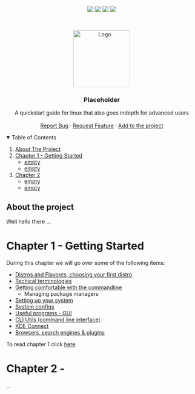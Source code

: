 <p align="center">
<img src=https://img.shields.io/github/stars/Reikimann/Placeholder?style=for-the-badge&logo=appveyor&color=blue/>
<img src=https://img.shields.io/github/forks/Reikimann/Placeholder?style=for-the-badge&logo=appveyor&color=blue/>
<img src=https://img.shields.io/github/issues/Reikimann/Placeholder?style=for-the-badge&logo=appveyor&color=informational/>
<img src=https://img.shields.io/github/issues-pr/Reikimann/Placeholder?style=for-the-badge&logo=appveyor&color=informational/>
</p>
<br />
<p align="center">
    <img src="assets/logo.png" alt="Logo" width="150" height="150">

  <h3 align="center">Placeholder</h3>

  <p align="center">
    A quickstart guide for linux that also goes indepth for advanced users  
    <br />
    <br />
    <a href="https://github.com/Reikimann/Placeholder/issues">Report Bug</a>
    ·
    <a href="https://github.com/Reikimann/Placeholder/issues">Request Feature</a>
      ·
    <a href="https://github.com/Reikimann/Placeholder/pulls">Add to the project</a>
  </p>
</p>

<details open="open">
  <summary>Table of Contents</summary>
  <ol>
    <li>
      <a href="#about-the-project">About The Project</a>
    </li>
    <li>
      <a href="#chapter-1-getting-started">Chapter 1 - Getting Started</a>
      <ul>
        <li><a href="#">empty</a></li>
        <li><a href="#">empty</a></li>
      </ul>
    <li>
      <a href="#chapter-2">Chapter 2</a>
      <ul>
        <li><a href="#">empty</a></li>
        <li><a href="#">empty</a></li>
      </ul>
    </li>
  </ol>
</details>

## About the project

Well hello there
...


# Chapter 1 - Getting Started

During this chapter we will go over some of the following items:

- [Distros and Flavores, choosing your first distro](Chapter_1/distros.md)
- [Techical terminologies](Chapter_1/technical_termonologies.md)
- [Getting comfortable with the commandline](Chapter_1/getting_comfortable.md)
  - Managing package managers
- [Setting up your system](Chapter_1/setting_up.md)
- [System configs](Chapter_1/system_configs.md)
- [Useful programs - GUI](Chapter_1/GUI_programs.md)
- [CLI Utils (command line interface)](Chapter_1/CLI_programs.md)
- [KDE Connect](Chapter_1/KDE_connect.md)
- [Browsers, search engines & plugins](Chapter_1/browsers.md)

To read chapter 1 click [here](Chapter_1/README.md)


# Chapter 2 -

...
